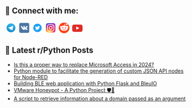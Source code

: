 ## 🔎 Connect with me:
[<img src="https://github.com/bullbesh/bullbesh/blob/main/images/Telegram.png" width="32" height="32" />](https://t.me/bullbesh)
[<img src="https://github.com/bullbesh/bullbesh/blob/main/images/VK.png" width="32" height="32" />](https://vk.com/bullbesh)
[<img src="https://github.com/bullbesh/bullbesh/blob/main/images/Twitter.png" width="32" height="32" />](https://twitter.com/bullbesh1)
[<img src="https://github.com/bullbesh/bullbesh/blob/main/images/Instagram.png" width="32" height="32" />](https://www.instagram.com/bullbesh)
[<img src="https://github.com/bullbesh/bullbesh/blob/main/images/Reddit.png" width="32" height="32" />](https://www.reddit.com/user/bullbesh)
[<img src="https://github.com/bullbesh/bullbesh/blob/main/images/YouTube.png" width="32" height="32" />](https://www.youtube.com/channel/UCtfjRs6uzgq5mfm8S06WTcg)

## 📕 Latest r/Python Posts
<!-- BLOG-POST-LIST:START -->
- [Is this a proper way to replace Microsoft Access in 2024?](https://www.reddit.com/r/Python/comments/199wq9v/is_this_a_proper_way_to_replace_microsoft_access/)
- [Python module to facilitate the generation of custom JSON API nodes for Node-RED](https://www.reddit.com/r/Python/comments/199pw6c/python_module_to_facilitate_the_generation_of/)
- [Building BLE web application with Python Flask and BleuIO](https://www.reddit.com/r/Python/comments/199lk6h/building_ble_web_application_with_python_flask/)
- [VMware Honeypot - A Python Project 🛡️🐍](https://www.reddit.com/r/Python/comments/199cdol/vmware_honeypot_a_python_project/)
- [A script to retrieve information about a domain passed as an argument](https://www.reddit.com/r/Python/comments/199c6pa/a_script_to_retrieve_information_about_a_domain/)
<!-- BLOG-POST-LIST:END -->
